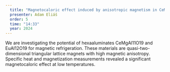 ```yaml
---
  title: "Magnetocaloric effect induced by anisotropic magnetism in CeMgAl11O19 and EuAl12O19"
  presenter: Adam Eliáš
  order: 5
  time: "14:33"
  year: 2024
---
```

We are investigating the potential of hexaaluminates CeMgAl11O19 and EuAl12O19 for magnetic refrigeration. These materials are quasi-two-dimensional triangular lattice magnets with high magnetic anisotropy. Specific heat and magnetization measurements revealed a significant magnetocaloric effect at low temperatures.